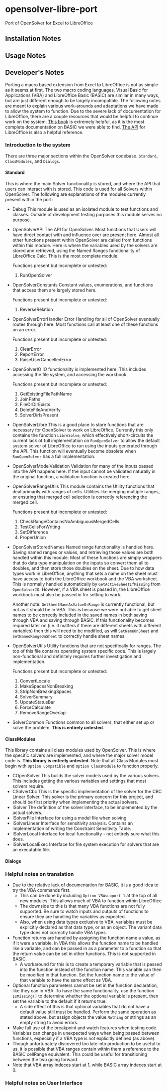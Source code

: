 # opensolver-libre-port
Port of OpenSolver for Excel to LibreOffice

## Installation Notes

## Usage Notes

## Developer's Notes
Porting a macro based extension from Excel to LibreOffice is not as simple as it seems at first.
The two macro coding languages, Visual Basic for Applications (VBA) and LibreOffice Basic (BASIC) are similar
in many ways, but are just different enough to be largely incompatible. The following notes are meant to
explain various work-arounds and adaptations we have made to allow the system to function. Due to the severe
lack of documentation for LibreOffice, there are a couple resources that would be helpful to continue work
on the system. [This book](http://www.pitonyak.org/book/) is extremely helpful, as it is the most complete
documentation on BASIC we were able to find. [The API](https://api.libreoffice.org/) for LibreOffice is also
a helpful reference.

### Introduction to the system
There are three major sections within the OpenSolver codebase. `Standard`, `ClassModules`, and `Dialogs`.  

#### Standard
This is where the main Solver functionality is stored, and where the API that users can interact with is
stored. This code is used for all Solvers within OpenSolver. The following are explanations of the modules
currently present within the port:

- Debug
    This module is used as an isolated module to test functions and classes. Outside of development testing
    purposes this module serves no purpose.
- OpenSolverAPI
    The API for OpenSolver. Most functions that Users will have direct contact with and influence over are
    present here. Almost all other functions present within OpenSolver are called from functions within this
    module. Here is where the variables used by the solvers are stored and retrieved, using the Named Ranges
    functionality of LibreOffice Calc. This is the most complete module.
    
    Functions present but incomplete or untested:
    1. RunOpenSolver
- OpenSolverConstants
    Constant values, enumerations, and functions that access them are largely stored here.
    
    Functions present but incomplete or untested:
    1. ReverseRelation
- OpenSolverErrorHandler
    Error Handling for all of OpenSolver eventually routes through here. Most functions call at least one of
    these functions on an error.
    
    Functions present but incomplete or untested:
    1. ClearError
    2. ReportError
    3. RaiseUserCancelledError
- OpenSolverIO
    IO functionality is implemented here. This includes accessing the file system, and accessing the
    workbook.
    
    Functions present but incomplete or untested:
    1. GetExistingFilePathName
    2. JoinPaths
    3. FileOrDirExists
    4. DeleteFileAndVerify
    5. SolverDirIsPresent
- OpenSolverLibre
    This is a good place to store functions that are necessary for OpenSolver to work on LibreOffice.
    Currently this only contains the function `LibreSolve`, which effectively short-circuits the current
    lack of full implementation on `RunOpenSolver` to allow the default system solver of LibreOffice to run
    using the inputs generated through the API. This function will eventually become obsolete when
    `RunOpenSolver` has a full implementation.
- OpenSolverModelValidation
    Validation for many of the inputs passed into the API happens here. If the input cannot be validated
    naturally in the original function, a validation function is created here.
- OpenSolverRangeUtils
    This module contains the Utility functions that deal primarily with ranges of cells. Utilities like
    merging multiple ranges, or ensuring that merged cell selection is correctly referencing the merged cell.
    
    Functions present but incomplete or untested:
    1. CheckRangeContainsNoAmbiguousMergedCells
    2. TestCellsForWriting
    3. SetDifference
    4. ProperUnion
- OpenSolverStoredNames
    Named range functionality is handled here. Saving named ranges or values, and retrieving those values are
    both handled within this module. Most of these functions are simply wrappers that do data type
    manipulation on the inputs so convert them all to doubles, and then store those doubles on the sheet.
    Due to how data types work in LibreOffice, anything that sets a name on the sheet must have access to
    both the LibreOffice workbook and the VBA worksheet. This is normally handled automatically by
    `GetActiveSheetIfMissing` from `OpenSolverIO`. However, if a VBA sheet is passed in, the LibreOffice
    workbook must also be passed in for setting to work.
    
    Another note: `GetSheetNameAsValueOrRange` is currently functional, but not as it should be in VBA.
    This is because we were not able to get sheet names to be correctly included in the saved names in both
    saving through VBA and saving through BASIC. If this functionality becomes required later on (i.e. it
    matters if there are different sheets with different variables) then this will need to be modified, as
    will `SetNameOnSheet` and `SetNamedRangeOnSheet` to correctly handle sheet names.
- OpenSolverUtils
    Utility functions that are not specifically for ranges. The top of this file contains operating system
    specific code. This is largely non-functional and definitely requires further investigation and
    implementation.
    
    Functions present but incomplete or untested:
    1. ConvertLocale
    2. MakeSpacesNonBreaking
    3. StripNonBreakingSpaces
    4. SolverSummary
    5. UpdateStatusBar
    6. ForceCalculate
    7. RemoveRangeOverlap
- SolverCommon
    Functions common to all solvers, that either set up or solve the problem. __This is entirely untested__.

#### ClassModules
This library contains all class modules used by OpenSolver. This is where the specific solvers are
implemented, and where the major solver model code is. __This library is entirely untested__. Note that all
Class Modules must begin with `Option Compatible` and `Option ClassModule` to function properly.

- COpenSolver
    This builds the solver models used by the various solvers. This includes getting the various variables
    and settings that most solvers require.
- CSolverCbc
    This is the specific implementation of the solver for the CBC Linear Solver. This solver is the primary
    concern for this project, and should be first priority when implementing the actual solvers.
- ISolver
    The definition of the solver interface, to be implemented by the actual solvers.
- ISolverFile
    Interface for using a model file when solving
- ISolverLinear
    Interface for sensitivity analysis. Contains an implementation of writing the Constraint Sensitivity
    Table.
- ISolverLocal
    Interface for local functionality - not entirely sure what this does.
- ISolverLocalExec
    Interface for file system execution for solvers that are an executable file.

#### Dialogs

### Helpful notes on translation
- Due to the relative lack of documentation for BASIC, it is a good idea to try the VBA commands first.
    * This can be done by including `Option VBAsupport 1` at the top of all new modules. This allows much
    of VBA to function within LibreOffice
    * The downside to this is that many VBA functions are not fully supported. Be sure to watch inputs and
    outputs of functions to ensure they are handling the variables as expected.
    * Also, when using data types exclusive to VBA, variables must be explicitly declared as that data type,
    or as an object. The variant data type does not correctly handle VBA types.
- Function returns are handled by assigning the function name a value, as if it were a variable. In VBA this
allows the function name to be handled like a variable, and can be passed in as a parameter to a function so
that the return value can be set in other functions. This is not supported in BASIC.
    * A workaround for this is to create a temporary variable that is passed into the function instead of the
    function name. This variable can then be modified in that function. Set the function name to the value of
    that variable to have the same effect as VBA.
- Optional function parameters cannot be set in the function declaration, like they can in VBA. To have the
same functionality, use the function `IsMissing()` to determine whether the optional variable is present,
then set the variable to the default if it returns true.
    + A side effect of this is that optional variables that do not have a default value still must be
    handled. Perform the same operation as stated above, but assign objects the value `Nothing` or strings
    as an empty string to avoid errors.
- Make full use of the breakpoint and watch features when testing code. Variables can change in unexpected
ways when being passed between functions, especially if a VBA type is not explicitly defined (as above).
- Though unfortunately discovered too late into production to be useful to us, it is possible that VBA
ranges contain within them a reference to the BASIC cellRange equivalent. This could be useful for
transitioning between the two going forward.
- Note that VBA array indeces start at 1, while BASIC array indeces start at 0.
### Helpful notes on User Interface